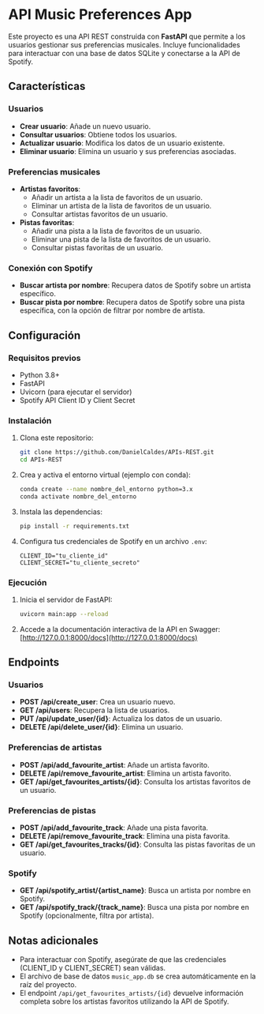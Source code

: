 # API Music Preferences App

Este proyecto es una API REST construida con **FastAPI** que permite a los usuarios gestionar sus preferencias musicales. Incluye funcionalidades para interactuar con una base de datos SQLite y conectarse a la API de Spotify.

## Características

### Usuarios
- **Crear usuario**: Añade un nuevo usuario.
- **Consultar usuarios**: Obtiene todos los usuarios.
- **Actualizar usuario**: Modifica los datos de un usuario existente.
- **Eliminar usuario**: Elimina un usuario y sus preferencias asociadas.

### Preferencias musicales
- **Artistas favoritos**:
  - Añadir un artista a la lista de favoritos de un usuario.
  - Eliminar un artista de la lista de favoritos de un usuario.
  - Consultar artistas favoritos de un usuario.
- **Pistas favoritas**:
  - Añadir una pista a la lista de favoritos de un usuario.
  - Eliminar una pista de la lista de favoritos de un usuario.
  - Consultar pistas favoritas de un usuario.

### Conexión con Spotify
- **Buscar artista por nombre**: Recupera datos de Spotify sobre un artista específico.
- **Buscar pista por nombre**: Recupera datos de Spotify sobre una pista específica, con la opción de filtrar por nombre de artista.

## Configuración

### Requisitos previos
- Python 3.8+
- FastAPI
- Uvicorn (para ejecutar el servidor)
- Spotify API Client ID y Client Secret

### Instalación

1. Clona este repositorio:
   ```bash
   git clone https://github.com/DanielCaldes/APIs-REST.git
   cd APIs-REST
   ```

2. Crea y activa el entorno virtual (ejemplo con conda):

   ```bash
   conda create --name nombre_del_entorno python=3.x
   conda activate nombre_del_entorno
   ```

3. Instala las dependencias:
   ```bash
   pip install -r requirements.txt
   ```

4. Configura tus credenciales de Spotify en un archivo `.env`:
   ```env
   CLIENT_ID="tu_cliente_id"
   CLIENT_SECRET="tu_cliente_secreto"
   ```

### Ejecución

1. Inicia el servidor de FastAPI:
   ```bash
   uvicorn main:app --reload
   ```

2. Accede a la documentación interactiva de la API en Swagger:
   [http://127.0.0.1:8000/docs](http://127.0.0.1:8000/docs)

## Endpoints

### Usuarios
- **POST /api/create_user**: Crea un usuario nuevo.
- **GET /api/users**: Recupera la lista de usuarios.
- **PUT /api/update_user/{id}**: Actualiza los datos de un usuario.
- **DELETE /api/delete_user/{id}**: Elimina un usuario.

### Preferencias de artistas
- **POST /api/add_favourite_artist**: Añade un artista favorito.
- **DELETE /api/remove_favourite_artist**: Elimina un artista favorito.
- **GET /api/get_favourites_artists/{id}**: Consulta los artistas favoritos de un usuario.

### Preferencias de pistas
- **POST /api/add_favourite_track**: Añade una pista favorita.
- **DELETE /api/remove_favourite_track**: Elimina una pista favorita.
- **GET /api/get_favourites_tracks/{id}**: Consulta las pistas favoritas de un usuario.

### Spotify
- **GET /api/spotify_artist/{artist_name}**: Busca un artista por nombre en Spotify.
- **GET /api/spotify_track/{track_name}**: Busca una pista por nombre en Spotify (opcionalmente, filtra por artista).

## Notas adicionales

- Para interactuar con Spotify, asegúrate de que las credenciales (CLIENT_ID y CLIENT_SECRET) sean válidas.
- El archivo de base de datos `music_app.db` se crea automáticamente en la raíz del proyecto.
- El endpoint `/api/get_favourites_artists/{id}` devuelve información completa sobre los artistas favoritos utilizando la API de Spotify.
